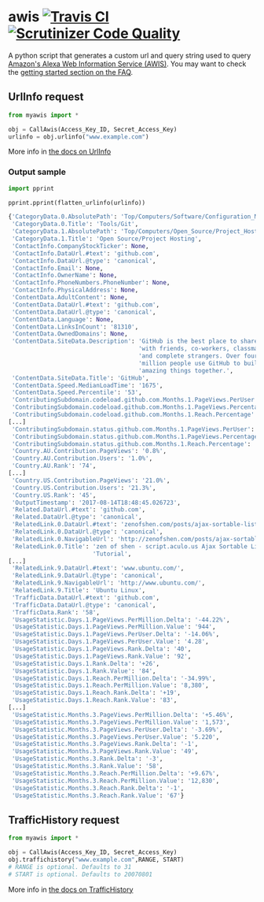 # awis [![Travis CI](https://travis-ci.org/ashim888/awis.svg?branch=master)](https://travis-ci.org/ashim888/awis) [![Scrutinizer Code Quality](https://scrutinizer-ci.com/g/ashim888/awis/badges/quality-score.png?b=master)](https://scrutinizer-ci.com/g/ashim888/awis/?branch=master)

A python script that generates a custom url and query string used to query [Amazon's Alexa Web Information Service (AWIS)](https://aws.amazon.com/awis/). You may want to check the [getting started section on the FAQ](https://aws.amazon.com/awis/faqs/#general_5).

## UrlInfo request
```python
from myawis import *

obj = CallAwis(Access_Key_ID, Secret_Access_Key)
urlinfo = obj.urlinfo("www.example.com")
```
More info in [the docs on UrlInfo](https://docs.aws.amazon.com/AlexaWebInfoService/latest/ApiReference_UrlInfoAction.html)

### Output sample
```python
import pprint

pprint.pprint(flatten_urlinfo(urlinfo))

{'CategoryData.0.AbsolutePath': 'Top/Computers/Software/Configuration_Management/Tools/Git',
 'CategoryData.0.Title': 'Tools/Git',
 'CategoryData.1.AbsolutePath': 'Top/Computers/Open_Source/Project_Hosting',
 'CategoryData.1.Title': 'Open Source/Project Hosting',
 'ContactInfo.CompanyStockTicker': None,
 'ContactInfo.DataUrl.#text': 'github.com',
 'ContactInfo.DataUrl.@type': 'canonical',
 'ContactInfo.Email': None,
 'ContactInfo.OwnerName': None,
 'ContactInfo.PhoneNumbers.PhoneNumber': None,
 'ContactInfo.PhysicalAddress': None,
 'ContentData.AdultContent': None,
 'ContentData.DataUrl.#text': 'github.com',
 'ContentData.DataUrl.@type': 'canonical',
 'ContentData.Language': None,
 'ContentData.LinksInCount': '81310',
 'ContentData.OwnedDomains': None,
 'ContentData.SiteData.Description': 'GitHub is the best place to share code '
                                     'with friends, co-workers, classmates, '
                                     'and complete strangers. Over four '
                                     'million people use GitHub to build '
                                     'amazing things together.',
 'ContentData.SiteData.Title': 'GitHub',
 'ContentData.Speed.MedianLoadTime': '1675',
 'ContentData.Speed.Percentile': '53',
 'ContributingSubdomain.codeload.github.com.Months.1.PageViews.PerUser': '1.26',
 'ContributingSubdomain.codeload.github.com.Months.1.PageViews.Percentage': '0.58%',
 'ContributingSubdomain.codeload.github.com.Months.1.Reach.Percentage': '2.39%',
[...]
 'ContributingSubdomain.status.github.com.Months.1.PageViews.PerUser': '1.1',
 'ContributingSubdomain.status.github.com.Months.1.PageViews.Percentage': '0.07%',
 'ContributingSubdomain.status.github.com.Months.1.Reach.Percentage': '0.34%',
 'Country.AU.Contribution.PageViews': '0.8%',
 'Country.AU.Contribution.Users': '1.0%',
 'Country.AU.Rank': '74',
[...]
 'Country.US.Contribution.PageViews': '21.0%',
 'Country.US.Contribution.Users': '21.3%',
 'Country.US.Rank': '45',
 'OutputTimestamp': '2017-08-14T18:48:45.026723',
 'Related.DataUrl.#text': 'github.com',
 'Related.DataUrl.@type': 'canonical',
 'RelatedLink.0.DataUrl.#text': 'zenofshen.com/posts/ajax-sortable-lists-tutorial',
 'RelatedLink.0.DataUrl.@type': 'canonical',
 'RelatedLink.0.NavigableUrl': 'http://zenofshen.com/posts/ajax-sortable-lists-tutorial',
 'RelatedLink.0.Title': 'zen of shen - script.aculo.us Ajax Sortable Lists '
                        'Tutorial',
[...]
 'RelatedLink.9.DataUrl.#text': 'www.ubuntu.com/',
 'RelatedLink.9.DataUrl.@type': 'canonical',
 'RelatedLink.9.NavigableUrl': 'http://www.ubuntu.com/',
 'RelatedLink.9.Title': 'Ubuntu Linux',
 'TrafficData.DataUrl.#text': 'github.com',
 'TrafficData.DataUrl.@type': 'canonical',
 'TrafficData.Rank': '58',
 'UsageStatistic.Days.1.PageViews.PerMillion.Delta': '-44.22%',
 'UsageStatistic.Days.1.PageViews.PerMillion.Value': '944',
 'UsageStatistic.Days.1.PageViews.PerUser.Delta': '-14.06%',
 'UsageStatistic.Days.1.PageViews.PerUser.Value': '4.28',
 'UsageStatistic.Days.1.PageViews.Rank.Delta': '40',
 'UsageStatistic.Days.1.PageViews.Rank.Value': '92',
 'UsageStatistic.Days.1.Rank.Delta': '+26',
 'UsageStatistic.Days.1.Rank.Value': '84',
 'UsageStatistic.Days.1.Reach.PerMillion.Delta': '-34.99%',
 'UsageStatistic.Days.1.Reach.PerMillion.Value': '8,380',
 'UsageStatistic.Days.1.Reach.Rank.Delta': '+19',
 'UsageStatistic.Days.1.Reach.Rank.Value': '83',
[...]
 'UsageStatistic.Months.3.PageViews.PerMillion.Delta': '+5.46%',
 'UsageStatistic.Months.3.PageViews.PerMillion.Value': '1,573',
 'UsageStatistic.Months.3.PageViews.PerUser.Delta': '-3.69%',
 'UsageStatistic.Months.3.PageViews.PerUser.Value': '5.220',
 'UsageStatistic.Months.3.PageViews.Rank.Delta': '-1',
 'UsageStatistic.Months.3.PageViews.Rank.Value': '49',
 'UsageStatistic.Months.3.Rank.Delta': '-3',
 'UsageStatistic.Months.3.Rank.Value': '58',
 'UsageStatistic.Months.3.Reach.PerMillion.Delta': '+9.67%',
 'UsageStatistic.Months.3.Reach.PerMillion.Value': '12,830',
 'UsageStatistic.Months.3.Reach.Rank.Delta': '-1',
 'UsageStatistic.Months.3.Reach.Rank.Value': '67'}
```

## TrafficHistory request
```python
from myawis import *

obj = CallAwis(Access_Key_ID, Secret_Access_Key)
obj.traffichistory("www.example.com",RANGE, START)
# RANGE is optional. Defaults to 31
# START is optional. Defaults to 20070801
```
More info in [the docs on TrafficHistory](https://docs.aws.amazon.com/AlexaWebInfoService/latest/ApiReference_TrafficHistoryAction.html)
